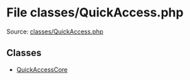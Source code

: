 File classes/QuickAccess.php
=========

Source: [classes/QuickAccess.php](https://github.com/PrestaShop/PrestaShop/blob/1.6.1.2/classes/QuickAccess.php)


Classes
-------

* [QuickAccessCore](class.QuickAccessCore.md)

